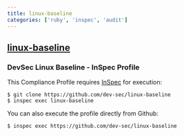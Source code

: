 ```yaml
---
title: linux-baseline
categories: ['ruby', 'inspec', 'audit']
---
```

## [linux-baseline](https://github.com/dev-sec/linux-baseline)

### DevSec Linux Baseline - InSpec Profile


This Compliance Profile requires [InSpec](https://github.com/chef/inspec) for execution:

```
$ git clone https://github.com/dev-sec/linux-baseline
$ inspec exec linux-baseline
```

You can also execute the profile directly from Github:

```
$ inspec exec https://github.com/dev-sec/linux-baseline
```
